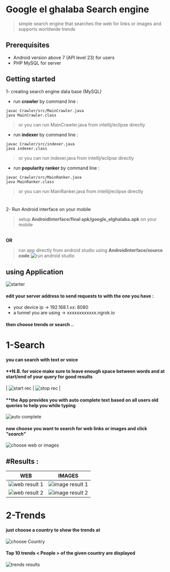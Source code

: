 
# Google el ghalaba Search engine
>   simple search engine that searches the web for links or images and supports worldwide trends
## Prerequisites

 

* Android version above 7 (API level 23) for users
* PHP MySQL for server


## Getting started
1- creating search engine data base (MySQL)

- run **crawler** by command line :

```
javac Crawler/src/MainCrawler.java
java MainCrawler.class
```
>   or you can run MainCrawler.java from intellij/eclipse directly
- run **indexer** by command line :

```
javac Crawler/src/indexer.java
java indexer.class
```
>   or you can run indexer.java from intellij/eclipse directly
- run **popularity ranker** by command line :

```
javac Crawler/src/MainRanker.java
java MainRanker.class
```

>   or you can run MainRanker.java from intellij/eclipse directly
#
2- Run Android interface on your mobile 
> setup **AndroidInterface/final apk/google_elghalaba.apk** on your mobile
######
**OR**
>  run app directly from android studio using **AndroidInterface/source code**
![run android studio](images/Android%20Studio%20run.png)


## using Application
![starter](images/starter.jpg)

#### edit your server address to send requests to with the one you have :

 - your device ip -> 192.168.1.xx: 8080
 - a tunnel you are using -> xxxxxxxxxxxx.ngrok.io
#### then choose trends or search ..
# 1-Search
#### you can search with text or voice
#### **N.B. for voice make sure to leave enough space between words and at start/end of your query for good results
| ![start rec](images/start.jpg) | ![stop rec](images/stop.jpg) |

#### **the App provides you with auto complete text based on all users old queries to help you while typing
![auto complete](images/autoComplete.jpg)

#### now choose you want to search for web links or images and click ***"search"***
![choose web or images](images/choose.jpg)
## #Results :
|WEB|IMAGES |
|--|--|
|![web result 1](images/imgresult1.png)  |![image result 1](images/imgresult1.png)  |
|![web result 2](images/imgresult2.png)  |![image result 2](images/imgresult2.png)  |

# 2-Trends
#### just choose a country to show the trends at
![choose Country](images/chooseCountry.jpg)

#### Top 10 trends < People > of the given country are displayed
![trends results](images/imgresult1.png)
